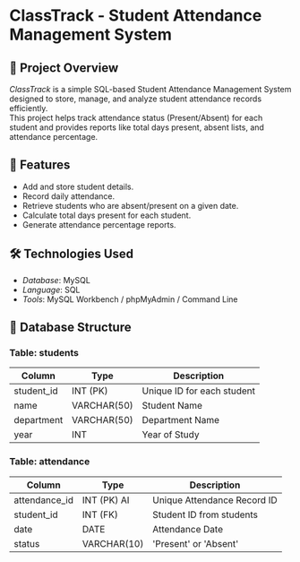 # ClassTrack - Student Attendance Management System

## 📌 Project Overview
*ClassTrack* is a simple SQL-based Student Attendance Management System designed to store, manage, and analyze student attendance records efficiently.  
This project helps track attendance status (Present/Absent) for each student and provides reports like total days present, absent lists, and attendance percentage.


## 🎯 Features
- Add and store student details.
- Record daily attendance.
- Retrieve students who are absent/present on a given date.
- Calculate total days present for each student.
- Generate attendance percentage reports.


## 🛠 Technologies Used
- *Database*: MySQL
- *Language*: SQL
- *Tools*: MySQL Workbench / phpMyAdmin / Command Line



## 📂 Database Structure

### Table: students
| Column      | Type        | Description                |
|-------------|------------|----------------------------|
| student_id  | INT (PK)   | Unique ID for each student  |
| name        | VARCHAR(50)| Student Name               |
| department  | VARCHAR(50)| Department Name            |
| year        | INT        | Year of Study              |

### Table: attendance
| Column        | Type         | Description                   |
|---------------|-------------|-------------------------------|
| attendance_id | INT (PK) AI | Unique Attendance Record ID    |
| student_id    | INT (FK)    | Student ID from students     |
| date          | DATE        | Attendance Date                |
| status        | VARCHAR(10) | 'Present' or 'Absent'          |



